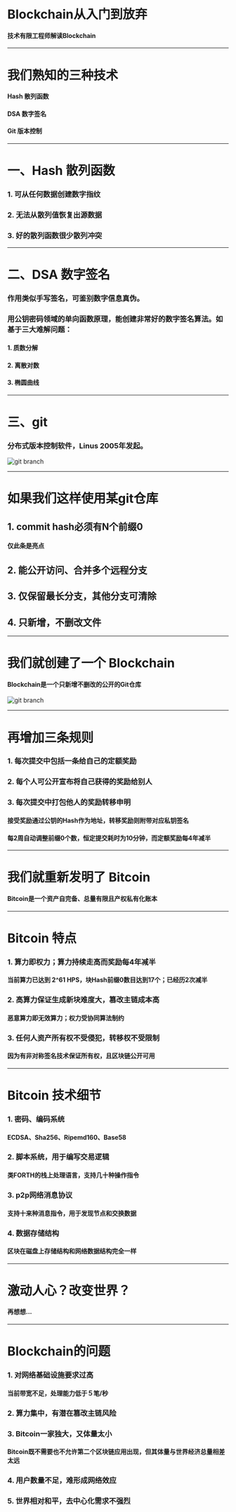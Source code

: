 

# Blockchain从入门到放弃
#### 技术有限工程师解读Blockchain
---



# 我们熟知的三种技术

####  Hash 散列函数
####  DSA 数字签名
####  Git 版本控制

---


# 一、Hash 散列函数



###  1. 可从任何数据创建数字指纹
###  2. 无法从散列值恢复出源数据
###  3. 好的散列函数很少散列冲突

---


# 二、DSA 数字签名



### 作用类似手写签名，可鉴别数字信息真伪。
### 用公钥密码领域的单向函数原理，能创建非常好的数字签名算法。如基于三大难解问题：

#### 1. 质数分解
#### 2. 离散对数
#### 3. 椭圆曲线

---


# 三、git

### 分布式版本控制软件，Linus 2005年发起。

![git branch](https://camo.githubusercontent.com/d454f28510358154ff815a45f7f5dbea6be9691f/68747470733a2f2f7777772e61746c61737369616e2e636f6d2f6769742f696d616765732f7475746f7269616c732f636f6c6c61626f726174696e672f7573696e672d6272616e636865732f30312e737667)

---

# 如果我们这样使用某git仓库


##  1. commit hash必须有N个前缀0
#### 仅此条是亮点
##  2. 能公开访问、合并多个远程分支
##  3. 仅保留最长分支，其他分支可清除
##  4. 只新增，不删改文件



---


# 我们就创建了一个 Blockchain

#### Blockchain是一个只新增不删改的公开的Git仓库

![git branch](https://blog.malwarebytes.com/wp-content/uploads/2013/11/block-chain.png)

---

# 再增加三条规则


###  1. 每次提交中包括一条给自己的定额奖励
###  2. 每个人可公开宣布将自己获得的奖励给别人
###  3. 每次提交中打包他人的奖励转移申明

#### 接受奖励通过公钥的Hash作为地址，转移奖励则附带对应私钥签名
#### 每2周自动调整前缀0个数，恒定提交耗时为10分钟，而定额奖励每4年减半

---


# 我们就重新发明了 Bitcoin
#### Bitcoin是一个资产自完备、总量有限且产权私有化账本

---


# Bitcoin 特点


###  1. 算力即权力；算力持续走高而奖励每4年减半
#### 当前算力已达到 2^61 HPS，块Hash前缀0数目达到17个；已经历2次减半
###  2. 高算力保证生成新块难度大，篡改主链成本高
#### 恶意算力即无效算力；权力受协同算法制约
###  3. 任何人资产所有权不受侵犯，转移权不受限制
#### 因为有非对称签名技术保证所有权，且区块链公开可用

---

# Bitcoin 技术细节


###  1. 密码、编码系统
#### ECDSA、Sha256、Ripemd160、Base58
###  2. 脚本系统，用于编写交易逻辑
#### 类FORTH的栈上处理语言，支持几十种操作指令
###  3. p2p网络消息协议
#### 支持十来种消息指令，用于发现节点和交换数据
###  4. 数据存储结构
#### 区块在磁盘上存储结构和网络数据结构完全一样

---
# 激动人心？改变世界？
#### 再想想...

---


# Blockchain的问题

### 1. 对网络基础设施要求过高
#### 当前带宽不足，处理能力低于５笔/秒
### 2. 算力集中，有潜在篡改主链风险
### 3. Bitcoin一家独大，又体量太小
#### Bitcoin既不需要也不允许第二个区块链应用出现，但其体量与世界经济总量相差太远
### 4. 用户数量不足，难形成网络效应
### 5. 世界相对和平，去中心化需求不强烈
